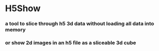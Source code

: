 # H5Show
### a tool to slice through h5 3d data without loading all data into memory
### or show 2d images in an h5 file as a sliceable 3d cube
